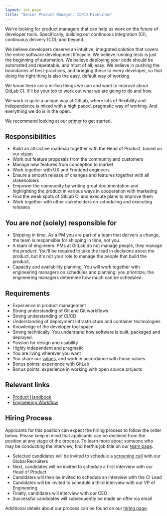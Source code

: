 ```yaml
---
layout: job_page
title: "Senior Product Manager, CI/CD Pipelines"
---
```


We're looking for product managers that can help us work on the future of
developer tools. Specifically, building out continuous integration (CI), continuous
delivery (CD), and beyond.

We believe developers deserve an intuitive, integrated solution that covers the
entire software development lifecycle. We believe running tests is just the
beginning of automation. We believe deploying your code should be automated and
repeatable, and most of all, easy. We believe in pushing the boundaries of
best-practices, and bringing these to every developer, so that doing the right
thing is also the easy, default way of working.

We know there are a million things we can and want to improve about GitLab CI.
It'll be your job to work out what we are going to do and how.

We work in quite a unique way at GitLab, where lots of flexibility and
independence is mixed with a high paced, pragmatic way of working. And
everything we do is in the open.

We recommend looking at our [primer](https://about.gitlab.com/primer)
to get started.

## Responsibilities

- Build an attractive roadmap together with the Head of Product, based on our [vision](/direction/cicd)
- Work out feature proposals from the community and customers
- Manage new features from conception to market
- Work together with UX and Frontend engineers
- Ensure a smooth release of changes and features together with all stakeholders
- Empower the community by writing great documentation and highlighting the product in various ways in cooperation with marketing
- Find the weak spots of GitLab CI and execute plans to improve them
- Work together with other stakeholders on scheduling and executing releases

## You are _not_ (solely) responsible for

- Shipping in time. As a PM you are part of a team that delivers a change,
the team is responsible for shipping in time, not you.
- A team of engineers. PMs at GitLab do not manage people, they manage the
_product_. You'll be required to take the lead in decisions about the product,
but it's not your role to manage the people that build the product.
- Capacity and availability planning. You will work together with engineering
managers on schedules and planning: you prioritize, the engineering managers
determine how much can be scheduled.

## Requirements

- Experience in product management
- Strong understanding of Git and Git workflows
- Strong understanding of CI/CD
- Understanding of deployment infrastructure and container technologies
- Knowledge of the developer tool space
- Strong technically. You understand how software is built, packaged and deployed.
- Passion for design and usability
- Highly independent and pragmatic
- You are living wherever you want
- You share our [values](/handbook/#values), and work in accordance with those values.
- Bonus points: experience with GitLab
- Bonus points: experience in working with open source projects

## Relevant links

- [Product Handbook](/handbook/product)
- [Engineering Workflow](/handbook/engineering/workflow)

## Hiring Process

Applicants for this position can expect the hiring process to follow the order below. Please keep in mind that applicants can be declined from the position at any stage of the process. To learn more about someone who may be conducting the interview, find her/his job title on our [team page](/team).


* Selected candidates will be invited to schedule a [screening call](/handbook/hiring/#screening-call) with our Global Recruiters
* Next, candidates will be invited to schedule a first interview with our Head of Product
* Candidates will then be invited to schedule an interview with the CI Lead
* Candidates will be invited to schedule a third interview with our VP of Engineering
* Finally, candidates will interview with our CEO
* Successful candidates will subsequently be made an offer via email


Additional details about our process can be found on our [hiring page](/handbook/hiring).
